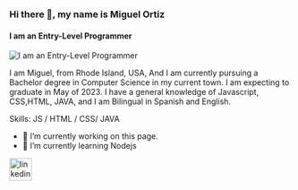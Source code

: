 ### Hi there 👋, my name is Miguel Ortiz
#### I am an Entry-Level Programmer
![I am an Entry-Level Programmer](https://www.canva.com/design/DAFWEyXFu4Y/oGlBaiob0SXMt-i2CTccfg/edit?utm_content=DAFWEyXFu4Y&utm_campaign=designshare&utm_medium=link2&utm_source=sharebutton)

I am Miguel, from Rhode Island, USA, And I am currently pursuing a Bachelor degree in Computer Science in my current town. I am expecting to graduate in May of 2023. I have a general knowledge of Javascript, CSS,HTML, JAVA, and I am Bilingual in Spanish and English.

Skills:  JS / HTML / CSS/ JAVA

- 🔭 I’m currently working on this page. 
- 🌱 I’m currently learning Nodejs 


[<img src='https://cdn.jsdelivr.net/npm/simple-icons@3.0.1/icons/linkedin.svg' alt='linkedin' height='40'>](https://www.linkedin.com/in/https://www.linkedin.com/in/miguel-ortiz-cabrera-30385a1a5//)  

